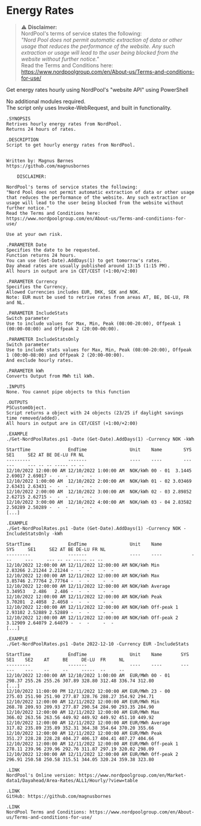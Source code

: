 # Energy Rates
> :warning: **Disclaimer:**\
NordPool's terms of service states the following:\
> *"Nord Pool does not permit automatic extraction of data or other usage that reduces the performance of the website.
Any such extraction or usage will lead to the user being blocked from the website without further notice."*\
> Read the Terms and Conditions here: https://www.nordpoolgroup.com/en/About-us/Terms-and-conditions-for-use/
   
  Get energy rates hourly using NordPool's "website API" using PowerShell

No additional modules required.\
The script only uses Invoke-WebRequest, and built in functionality.

    .SYNOPSIS
    Retrives hourly energy rates from NordPool.
    Returns 24 hours of rates.

    .DESCRIPTION
    Script to get hourly energy rates from NordPool.
    

    Written by: Magnus Børnes
    https://github.com/magnusbornes

        DISCLAIMER:

    NordPool's terms of service states the following:
    "Nord Pool does not permit automatic extraction of data or other usage that reduces the performance of the website. Any such extraction or usage will lead to the user being blocked from the website without further notice."
    Read the Terms and Conditions here: https://www.nordpoolgroup.com/en/About-us/Terms-and-conditions-for-use/

    Use at your own risk.

    .PARAMETER Date
    Specifies the date to be requested.
    Function returns 24 hours.
    You can use (Get-Date).AddDays(1) to get tomorrow's rates.
    Day ahead rates are usually published around 13:15 (1:15 PM).
    All hours in output are in CET/CEST (+1:00/+2:00)

    .PARAMETER Currency
    Specifies the Currency.
    Allowed Currencies includes EUR, DKK, SEK and NOK.
    Note: EUR must be used to retrive rates from areas AT, BE, DE-LU, FR and NL.

    .PARAMETER IncludeStats
    Switch parameter
    Use to include values for Max, Min, Peak (08:00-20:00), Offpeak 1 (00:00-08:00) and Offpeak 2 (20:00-00:00).

    .PARAMETER IncludeStatsOnly
    Switch parameter
    Use to include stats values for Max, Min, Peak (08:00-20:00), Offpeak 1 (00:00-08:00) and Offpeak 2 (20:00-00:00).
    And exclude hourly rates.

    .PARAMETER kWh
    Converts Output from MWh til kWh.

    .INPUTS
    None. You cannot pipe objects to this function

    .OUTPUTS
    PSCustomObject. 
    Script returns a object with 24 objects (23/25 if daylight savings time removed/added).
    All hours in output are in CET/CEST (+1:00/+2:00)

    .EXAMPLE
    ./Get-NordPoolRates.ps1 -Date (Get-Date).AddDays(1) -Currency NOK -kWh
    
    StartTime              EndTime                Unit    Name        SYS     SE1     SE2 AT BE DE-LU FR NL
    ---------              -------                ----    ----        ---     ---     --- -- -- ----- -- --
    12/10/2022 12:00:00 AM 12/10/2022 1:00:00 AM  NOK/kWh 00 - 01  3.1445 2.69017 2.69017 -  -  -     -  -
    12/10/2022 1:00:00 AM  12/10/2022 2:00:00 AM  NOK/kWh 01 - 02 3.03469 2.63431 2.63431 -  -  -     -  -
    12/10/2022 2:00:00 AM  12/10/2022 3:00:00 AM  NOK/kWh 02 - 03 2.89852 2.62715 2.62715 -  -  -     -  -
    12/10/2022 3:00:00 AM  12/10/2022 4:00:00 AM  NOK/kWh 03 - 04 2.83582 2.50289 2.50289 -  -  -     -  -
    [...]

    .EXAMPLE
    ./Get-NordPoolRates.ps1 -Date (Get-Date).AddDays(1) -Currency NOK -IncludeStatsOnly -kWh
        
    StartTime              EndTime                Unit    Name           SYS     SE1     SE2 AT BE DE-LU FR NL
    ---------              -------                ----    ----           ---     ---     --- -- -- ----- -- --
    12/10/2022 12:00:00 AM 12/11/2022 12:00:00 AM NOK/kWh Min        2.83266 2.21244 2.21244 -  -  -     -  -
    12/10/2022 12:00:00 AM 12/11/2022 12:00:00 AM NOK/kWh Max        3.85746 2.77764 2.77764 -  -  -     -  -
    12/10/2022 12:00:00 AM 12/11/2022 12:00:00 AM NOK/kWh Average    3.34953   2.486   2.486 -  -  -     -  -
    12/10/2022 12:00:00 AM 12/11/2022 12:00:00 AM NOK/kWh Peak       3.70201  2.4058  2.4058 -  -  -     -  -
    12/10/2022 12:00:00 AM 12/11/2022 12:00:00 AM NOK/kWh Off-peak 1 2.93102 2.52889 2.52889 -  -  -     -  -
    12/10/2022 12:00:00 AM 12/11/2022 12:00:00 AM NOK/kWh Off-peak 2 3.12909 2.64079 2.64079 -  -  -     -  -
    [...]

    .EXAMPLE
    ./Get-NordPoolRates.ps1 -Date 2022-12-10 -Currency EUR -IncludeStats
    
    StartTime              EndTime                Unit    Name       SYS    SE1    SE2    AT     BE     DE-LU  FR     NL
    ---------              -------                ----    ----       ---    ---    ---    --     --     -----  --     --
    12/10/2022 12:00:00 AM 12/10/2022 1:00:00 AM  EUR/MWh 00 - 01    298.37 255.26 255.26 307.89 328.80 312.48 336.74 312.80
    [...]
    12/10/2022 11:00:00 PM 12/11/2022 12:00:00 AM EUR/MWh 23 - 00    275.03 251.90 251.90 277.87 328.76 288.27 354.92 294.71
    12/10/2022 12:00:00 AM 12/11/2022 12:00:00 AM EUR/MWh Min        268.78 209.93 209.93 277.87 290.54 284.90 293.35 284.90
    12/10/2022 12:00:00 AM 12/11/2022 12:00:00 AM EUR/MWh Max        366.02 263.56 263.56 449.92 449.92 449.92 451.10 449.92
    12/10/2022 12:00:00 AM 12/11/2022 12:00:00 AM EUR/MWh Average    317.82 235.89 235.89 352.31 364.38 354.64 370.20 355.66
    12/10/2022 12:00:00 AM 12/11/2022 12:00:00 AM EUR/MWh Peak       351.27 228.28 228.28 404.27 406.17 404.41 407.27 404.66
    12/10/2022 12:00:00 AM 12/11/2022 12:00:00 AM EUR/MWh Off-peak 1 278.11 239.96 239.96 292.76 311.87 297.19 320.02 298.09
    12/10/2022 12:00:00 AM 12/11/2022 12:00:00 AM EUR/MWh Off-peak 2 296.91 250.58 250.58 315.51 344.05 320.24 359.38 323.80

    .LINK
    NordPool's Online version: https://www.nordpoolgroup.com/en/Market-data1/Dayahead/Area-Rates/ALL1/Hourly/?view=table
    
    .LINK
    GitHub: https://github.com/magnusbornes

    .LINK
    NordPool Terms and Conditions: https://www.nordpoolgroup.com/en/About-us/Terms-and-conditions-for-use/
